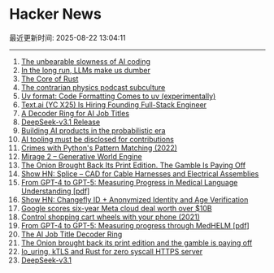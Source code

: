 # Hacker News

最近更新时间: 2025-08-22 13:04:11

--- 
1. [The unbearable slowness of AI coding](https://joshuavaldez.com/the-unbearable-slowness-of-ai-coding/) 
2. [In the long run, LLMs make us dumber](https://desunit.com/blog/in-the-long-run-llms-make-us-dumber/) 
3. [The Core of Rust](https://jyn.dev/the-core-of-rust/) 
4. [The contrarian physics podcast subculture](https://timothynguyen.org/2025/08/21/physics-grifters-eric-weinstein-sabine-hossenfelder-and-a-crisis-of-credibility/) 
5. [Uv format: Code Formatting Comes to uv (experimentally)](https://pydevtools.com/blog/uv-format-code-formatting-comes-to-uv-experimentally/) 
6. [Text.ai (YC X25) Is Hiring Founding Full-Stack Engineer](https://www.ycombinator.com/companies/text-ai/jobs/OJBr0v2-founding-full-stack-engineer) 
7. [A Decoder Ring for AI Job Titles](https://www.dbreunig.com/2025/08/21/a-guide-to-ai-titles.html) 
8. [DeepSeek-v3.1 Release](https://api-docs.deepseek.com/news/news250821) 
9. [Building AI products in the probabilistic era](https://giansegato.com/essays/probabilistic-era) 
10. [AI tooling must be disclosed for contributions](https://github.com/ghostty-org/ghostty/pull/8289) 
11. [Crimes with Python's Pattern Matching (2022)](https://www.hillelwayne.com/post/python-abc/) 
12. [Mirage 2 – Generative World Engine](https://demo.dynamicslab.ai/chaos) 
13. [The Onion Brought Back Its Print Edition. The Gamble Is Paying Off](https://www.wsj.com/business/media/the-onion-print-subscribers-6c24649c) 
14. [Show HN: Splice – CAD for Cable Harnesses and Electrical Assemblies](https://splice-cad.com) 
15. [From GPT-4 to GPT-5: Measuring Progress in Medical Language Understanding [pdf]](https://www.fertrevino.com/docs/gpt5_medhelm.pdf) 
16. [Show HN: Changefly ID + Anonymized Identity and Age Verification](https://www.changefly.com/blog/2025/08/anonymized-identity-and-age-verification-a-new-era-of-privacy-for-changefly-id) 
17. [Google scores six-year Meta cloud deal worth over $10B](https://www.cnbc.com/2025/08/21/google-scores-six-year-meta-cloud-deal-worth-over-10-billion.html) 
18. [Control shopping cart wheels with your phone (2021)](https://www.begaydocrime.com/) 
19. [From GPT-4 to GPT-5: Measuring progress through MedHELM [pdf]](https://www.fertrevino.com/docs/gpt5_medhelm.pdf) 
20. [The AI Job Title Decoder Ring](https://www.dbreunig.com/2025/08/21/a-guide-to-ai-titles.html) 
21. [The Onion brought back its print edition and the gamble is paying off](https://www.wsj.com/business/media/the-onion-print-subscribers-6c24649c) 
22. [Io_uring, kTLS and Rust for zero syscall HTTPS server](https://blog.habets.se/2025/04/io-uring-ktls-and-rust-for-zero-syscall-https-server.html) 
23. [DeepSeek-v3.1](https://api-docs.deepseek.com/news/news250821) 
